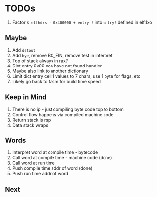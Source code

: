 # TODOs

1. Factor `$ elfhdrs - 0x400000 + entry !` into `entry!` defined in elf.1xo

## Maybe

1. Add `dstout`
1. Add `bye`, remove BC_FIN, remove test in interpret
1. Top of stack always in rax?
1. Dict entry 0x00 can have not found handler
1. Maybe also link to another dictionary
1. Limit dict entry cell 1 values to 7 chars, use 1 byte for flags, etc
1. Likely go back to fasm for build time speed

## Keep in Mind

1. There is no ip - just compiling byte code top to bottom
1. Control flow happens via compiled machine code
1. Return stack is rsp
1. Data stack wraps

## Words

1. Interpret word at compile time - bytecode
1. Call word at compile time - machine code (done)
1. Call word at run time
1. Push compile time addr of word (done)
1. Push run time addr of word

## Next

